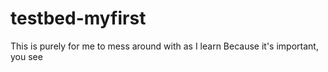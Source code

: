 # testbed-myfirst
This is purely for me to mess around with as I learn
Because it's important, you see
